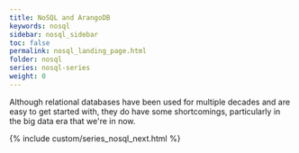 ```yaml
---
title: NoSQL and ArangoDB
keywords: nosql
sidebar: nosql_sidebar
toc: false
permalink: nosql_landing_page.html
folder: nosql
series: nosql-series
weight: 0
---
```


Although relational databases have been used for multiple decades and are easy to get started with, they do have some shortcomings, particularly in the big data era that we're in now.

{% include custom/series_nosql_next.html %}
